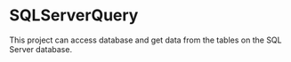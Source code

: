 # SQLServerQuery
This project can access database and get data from the tables on the SQL Server database.

